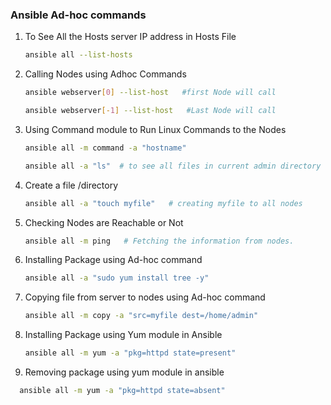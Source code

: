 ### Ansible Ad-hoc commands
1. To See All the Hosts server IP address in Hosts File
   ```sh 
   ansible all --list-hosts
   ```
2. Calling Nodes using Adhoc Commands
    ```sh 
   ansible webserver[0] --list-host   #first Node will call
   ```
    ```sh 
   ansible webserver[-1] --list-host   #Last Node will call
   ```
3. Using Command module to Run Linux Commands to the Nodes
    ```sh 
   ansible all -m command -a "hostname"
   ```
    ```sh 
   ansible all -a "ls"  # to see all files in current admin directory
   ```
4. Create a file /directory
    ```sh 
   ansible all -a "touch myfile"   # creating myfile to all nodes
   ```
5. Checking Nodes are Reachable or Not
    ```sh 
   ansible all -m ping   # Fetching the information from nodes.
   ```
6. Installing Package using Ad-hoc command
    ```sh 
   ansible all -a "sudo yum install tree -y"
   ```
7. Copying file from server to nodes using Ad-hoc command
    ```sh 
   ansible all -m copy -a "src=myfile dest=/home/admin"
   ```
8. Installing Package using Yum module in Ansible
    ```sh 
   ansible all -m yum -a "pkg=httpd state=present"
   ```
9. Removing package using yum module in ansible
 ```sh 
   ansible all -m yum -a "pkg=httpd state=absent"
   ```

